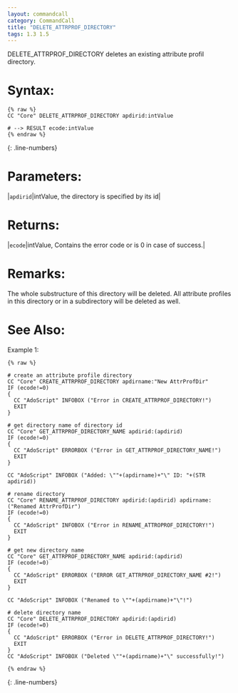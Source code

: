 ```yaml
---
layout: commandcall
category: CommandCall
title: "DELETE_ATTRPROF_DIRECTORY"
tags: 1.3 1.5
---
```


DELETE_ATTRPROF_DIRECTORY deletes an existing attribute profil directory.

# Syntax:  

```adoscript
{% raw %}
CC "Core" DELETE_ATTRPROF_DIRECTORY apdirid:intValue

# --> RESULT ecode:intValue
{% endraw %}
```
{: .line-numbers}

# Parameters:  

|`apdirid`|intValue, the directory is specified by its id|

# Returns:  

|`ecode`|intValue, Contains the error code or is 0 in case of success.|

# Remarks:

The whole substructure of this directory will be deleted. All attribute profiles in this directory or in a subdirectory will be deleted as well.

# See Also:  



Example 1:

```adoscript
{% raw %}

# create an attribute profile directory
CC "Core" CREATE_ATTRPROF_DIRECTORY apdirname:"New AttrProfDir"
IF (ecode!=0)
{
  CC "AdoScript" INFOBOX ("Error in CREATE_ATTRPROF_DIRECTORY!")
  EXIT
}

# get directory name of directory id
CC "Core" GET_ATTRPROF_DIRECTORY_NAME apdirid:(apdirid)
IF (ecode!=0)
{
  CC "AdoScript" ERRORBOX ("Error in GET_ATTRPROF_DIRECTORY_NAME!")
  EXIT
}

CC "AdoScript" INFOBOX ("Added: \""+(apdirname)+"\" ID: "+(STR apdirid))

# rename directory
CC "Core" RENAME_ATTRPROF_DIRECTORY apdirid:(apdirid) apdirname:("Renamed AttrProfDir")
IF (ecode!=0)
{
  CC "AdoScript" INFOBOX ("Error in RENAME_ATTROPROF_DIRECTORY!")
  EXIT
}

# get new directory name
CC "Core" GET_ATTRPROF_DIRECTORY_NAME apdirid:(apdirid)
IF (ecode!=0)
{
  CC "AdoScript" ERRORBOX ("ERROR GET_ATTRPROF_DIRECTORY_NAME #2!")
  EXIT
}

CC "AdoScript" INFOBOX ("Renamed to \""+(apdirname)+"\"!")

# delete directory name
CC "Core" DELETE_ATTRPROF_DIRECTORY apdirid:(apdirid)
IF (ecode!=0)
{
  CC "AdoScript" ERRORBOX ("Error in DELETE_ATTRPROF_DIRECTORY!")
  EXIT
}
CC "AdoScript" INFOBOX ("Deleted \""+(apdirname)+"\" successfully!")

{% endraw %}
```
{: .line-numbers}

